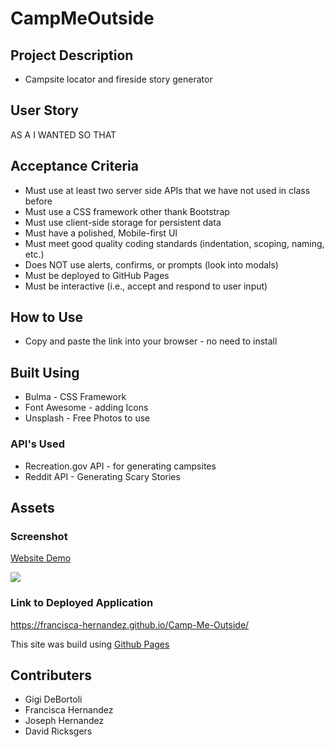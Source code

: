# CampMeOutside 

## Project Description

* Campsite locator and fireside story generator

## User Story

AS A 
I WANTED
SO THAT 

## Acceptance Criteria

*  Must use at least two server side APIs that we have not used in class before
*  Must use a CSS framework other thank Bootstrap
*  Must use client-side storage for persistent data
*  Must have a polished, Mobile-first UI
*  Must meet good quality coding standards (indentation, scoping, naming, etc.)  
*  Does NOT use alerts, confirms, or prompts (look into modals)
*  Must be deployed to GitHub Pages
*  Must be interactive (i.e., accept and respond to user input)

## How to Use 

* Copy and paste the link into your browser - no need to install
 
## Built Using

* Bulma - CSS Framework
* Font Awesome - adding Icons
* Unsplash - Free Photos to use

### API's Used

* Recreation.gov API - for generating campsites
* Reddit API - Generating Scary Stories

## Assets 

### Screenshot 

[Website Demo](CampMeOutside.Demo.mp4)<!-- Make sure to resize the pictures so they fit appropriately  -->

![](./assets/####) 

### Link to Deployed Application

https://francisca-hernandez.github.io/Camp-Me-Outside/

This site was build using [Github Pages]()

## Contributers

* Gigi DeBortoli
* Francisca Hernandez
* Joseph Hernandez
* David Ricksgers

